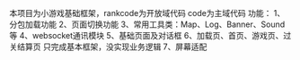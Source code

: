 本项目为小游戏基础框架，rankcode为开放域代码
code为主域代码
功能：
1、分包加载功能
2、页面切换功能
3、常用工具类：Map、Log、Banner、Sound等
4、websocket通讯模块
5、基础页面及对话框
6、加载页、首页、游戏页、过关结算页 只完成基本框架，没实现业务逻辑
7、屏幕适配